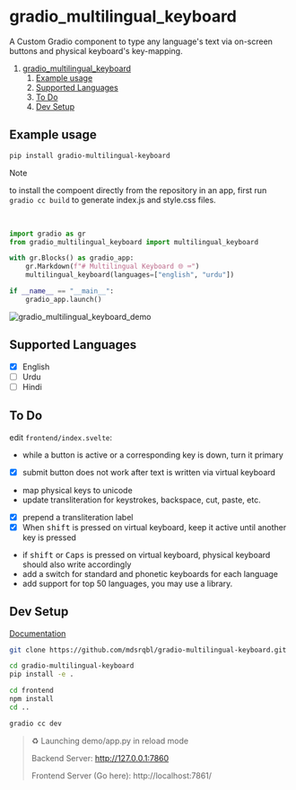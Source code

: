 
# gradio_multilingual_keyboard

A Custom Gradio component to type any language's text via on-screen buttons and physical keyboard's key-mapping.

1. [gradio\_multilingual\_keyboard](#gradio_multilingual_keyboard)
   1. [Example usage](#example-usage)
   2. [Supported Languages](#supported-languages)
   3. [To Do](#to-do)
   4. [Dev Setup](#dev-setup)

## Example usage

```bash
pip install gradio-multilingual-keyboard
```

> [!Note]
> to install the compoent directly from the repository in an app, first run `gradio cc build` to generate index.js and style.css files.

<br>

```python
import gradio as gr
from gradio_multilingual_keyboard import multilingual_keyboard

with gr.Blocks() as gradio_app:
    gr.Markdown(f"# Multilingual Keyboard 🌐 ⌨")
    multilingual_keyboard(languages=["english", "urdu"])

if __name__ == "__main__":
    gradio_app.launch()
```

![gradio_multilingual_keyboard_demo](https://github.com/user-attachments/assets/043c1d2c-0262-4620-8b15-5a1ae7090f77)

## Supported Languages

- [x] English
- [ ] Urdu
- [ ] Hindi

## To Do

edit `frontend/index.svelte`:
- while a button is active or a corresponding key is down, turn it primary
- [x] submit button does not work after text is written via virtual keyboard
- map physical keys to unicode
- update transliteration for keystrokes, backspace, cut, paste, etc.
- [x] prepend a transliteration label
- [x] When <kbd>shift</kbd> is pressed on virtual keyboard, keep it active until another key is pressed
- if <kbd>shift</kbd> or <kbd>Caps</kbd> is pressed on virtual keyboard, physical keyboard should also write accordingly
- add a switch for standard and phonetic keyboards for each language
- add support for top 50 languages, you may use a library.

## Dev Setup

[Documentation](https://www.gradio.app/guides/custom-components-in-five-minutes)

```bash
git clone https://github.com/mdsrqbl/gradio-multilingual-keyboard.git
```

```bash
cd gradio-multilingual-keyboard
pip install -e .
```

```bash
cd frontend
npm install
cd ..
```

```bash
gradio cc dev
```

> ♻ Launching demo/app.py in reload mode
>
> Backend Server:  http://127.0.0.1:7860
> 
> Frontend Server (Go here): http://localhost:7861/

